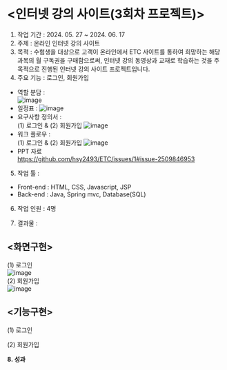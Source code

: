 # <인터넷 강의 사이트(3회차 프로젝트)>
1. 작업 기간 : 2024. 05. 27 ~ 2024. 06. 17<br>
2. 주제 : 온라인 인터넷 강의 사이트
3. 목적 : 수험생을 대상으로 고객이 온라인에서 ETC 사이트를 통하여 희망하는 해당 과목의 월 구독권을 구매함으로써, 인터넷 강의 동영상과 교재로 학습하는 것을 주목적으로 진행된 인터넷 강의 사이트 프로젝트입니다.<br>
4. 주요 기능 : 로그인, 회원가입<br>
- 역할 분담 : <br>
![image](https://github.com/user-attachments/assets/ed92bae7-95e5-4e99-ab8e-44880ba7e268)<br>
- 일정표 : ![image](https://github.com/user-attachments/assets/df22f931-561d-436a-9acf-9a62ecd86058) <br>
- 요구사항 정의서 : <br>
(1) 로그인 & (2) 회원가입
  ![image](https://github.com/user-attachments/assets/5ede1521-e916-46a2-ad30-b1a16fb8f66c) <br>
- 워크 플로우 : <br>
(1) 로그인 & (2) 회원가입
  ![image](https://github.com/user-attachments/assets/3c6c7404-f6ea-4a30-a9bf-0e7ce617a85f) <br>
- PPT 자료<br>
  https://github.com/hsy2493/ETC/issues/1#issue-2509846953
5. 작업 툴 :
  - Front-end : HTML, CSS, Javascript, JSP<br>
  - Back-end : Java, Spring mvc, Database(SQL)<br>
6. 작업 인원 : 4명<br>

7. 결과물 :<br>
## <화면구현><br>
(1) 로그인<br>
![image](https://github.com/user-attachments/assets/0de627df-dc3b-4804-8409-c077de5f6b58)<br>
(2) 회원가입<br>
![image](https://github.com/user-attachments/assets/14c11b94-99e7-4f55-8a22-52fd1f3b8a04)<br>

## <기능구현><br>
(1) 로그인<br>

(2) 회원가입<br>

<b>8. 성과</b>



